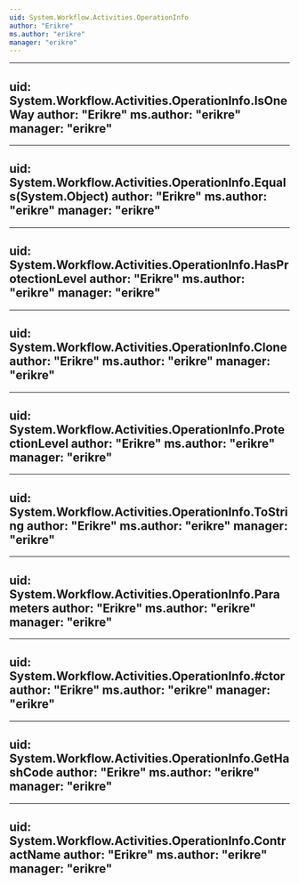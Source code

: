 ```yaml
---
uid: System.Workflow.Activities.OperationInfo
author: "Erikre"
ms.author: "erikre"
manager: "erikre"
---
```


---
uid: System.Workflow.Activities.OperationInfo.IsOneWay
author: "Erikre"
ms.author: "erikre"
manager: "erikre"
---

---
uid: System.Workflow.Activities.OperationInfo.Equals(System.Object)
author: "Erikre"
ms.author: "erikre"
manager: "erikre"
---

---
uid: System.Workflow.Activities.OperationInfo.HasProtectionLevel
author: "Erikre"
ms.author: "erikre"
manager: "erikre"
---

---
uid: System.Workflow.Activities.OperationInfo.Clone
author: "Erikre"
ms.author: "erikre"
manager: "erikre"
---

---
uid: System.Workflow.Activities.OperationInfo.ProtectionLevel
author: "Erikre"
ms.author: "erikre"
manager: "erikre"
---

---
uid: System.Workflow.Activities.OperationInfo.ToString
author: "Erikre"
ms.author: "erikre"
manager: "erikre"
---

---
uid: System.Workflow.Activities.OperationInfo.Parameters
author: "Erikre"
ms.author: "erikre"
manager: "erikre"
---

---
uid: System.Workflow.Activities.OperationInfo.#ctor
author: "Erikre"
ms.author: "erikre"
manager: "erikre"
---

---
uid: System.Workflow.Activities.OperationInfo.GetHashCode
author: "Erikre"
ms.author: "erikre"
manager: "erikre"
---

---
uid: System.Workflow.Activities.OperationInfo.ContractName
author: "Erikre"
ms.author: "erikre"
manager: "erikre"
---
